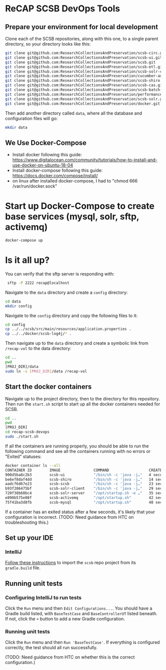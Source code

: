 # ReCAP SCSB DevOps Tools

## Prepare your environment for local development
Clone each of the SCSB repositories, along with this one, to a single parent directory, so your directory looks like this:
```bash
git clone git@github.com:ResearchCollectionsAndPreservation/scsb-circ.git
git clone git@github.com:ResearchCollectionsAndPreservation/scsb-ui.git
git clone git@github.com:ResearchCollectionsAndPreservation/scsb.git
git clone git@github.com:ResearchCollectionsAndPreservation/scsb-etl.git
git clone git@github.com:ResearchCollectionsAndPreservation/scsb-solr-client.git
git clone git@github.com:ResearchCollectionsAndPreservation/cucumber-automation.git
git clone git@github.com:ResearchCollectionsAndPreservation/scsb-shiro.git
git clone git@github.com:ResearchCollectionsAndPreservation/scsb-cas.git
git clone git@github.com:ResearchCollectionsAndPreservation/scsb-batch-scheduler.git
git clone git@github.com:ResearchCollectionsAndPreservation/performance-test.git
git clone git@github.com:ResearchCollectionsAndPreservation/scsb-solr.git
git clone git@github.com:ResearchCollectionsAndPreservation/docker.git
```	      

Then add another directory called `data`, where all the database and configuration files will go:
```bash
mkdir data
```

## We Use Docker-Compose

* Install docker following this guide:  https://www.digitalocean.com/community/tutorials/how-to-install-and-use-docker-on-ubuntu-18-04
* Install docker-compose following this guide: https://docs.docker.com/compose/install/
* on linux after installed docker-compose, I had to "chmod 666 /var/run/docker.sock" 

# Start up Docker-Compose to create base services (mysql, solr, sftp, activemq)
```bash
docker-compose up
```

# Is it all up?
You can verify that the sftp server is responding with:
```bash
 sftp -P 2222 recap@localhost
``` 


Navigate to the `data` directory and create a `config` directory:
```bash
cd data
mkdir config
```

Navigate to the `config` directory and copy the following files to it:
```bash
cd config
cp ../../scsb/src/main/resources/application.properties .
cp ../../docker/scsb-log4j/* .
```

Then navigate up to the `data` directory and create a symbolic link from `/recap-vol` to the data directory:
```bash
cd ..
pwd
[PROJ_DIR]/data
sudo ln -s [PROJ_DIR]/data /recap-vol
```

## Start the docker containers
Navigate up to the project directory, then to the directory for this repository. Then run the `start.sh` script to start up all the docker containers needed for SCSB.
```bash
cd ..
pwd
[PROJ_DIR]
cd recap-scsb-devops
sudo ./start.sh
```

If all the containers are running properly, you should be able to run the following command and see all the containers running with no errors or "Exited" statuses:
```bash
docker container ls --all
CONTAINER ID        IMAGE               COMMAND                  CREATED             STATUS              PORTS                                                                      NAMES
900d5ba8c2b3        scsb-ui             "/bin/sh -c 'java -j…"   4 seconds ago       Up 1 second         0.0.0.0:9091->9091/tcp                                                     scsb-ui
be6ef8daf4dd        scsb-shiro          "/bin/sh -c 'java -j…"   14 seconds ago      Up 12 seconds       0.0.0.0:9092->9092/tcp                                                     scsb-shiro
aadcf6d67e23        scsb-scsb           "/bin/sh -c 'java -j…"   23 seconds ago      Up 20 seconds       0.0.0.0:9093->9093/tcp                                                     scsb
b93f286475bf        scsb-solr-client    "/bin/sh -c 'java -j…"   29 seconds ago      Up 27 seconds       0.0.0.0:9090->9090/tcp                                                     scsb-solr-client
720f38b60bc4        scsb-solr-server    "/opt/startup.sh -e …"   35 seconds ago      Up 33 seconds       0.0.0.0:8983->8983/tcp                                                     scsb-solr-server
e890b575e08f        scsb-activemq       "/opt/startup.sh"        42 seconds ago      Up 39 seconds       0.0.0.0:1099->1099/tcp, 0.0.0.0:8161->8161/tcp, 0.0.0.0:61616->61616/tcp   scsb-activemq
75f41ba3d8fb        scsb-mysql          "/opt/startup.sh"        48 seconds ago      Up 46 seconds       0.0.0.0:3306->3306/tcp                                                     scsb-mysql
```

If a container has an exited status after a few seconds, it's likely that your configuration is incorrect.
(TODO: Need guidance from HTC on troubleshooting this.)

## Set up your IDE
### IntelliJ
[Follow these instructions](https://www.jetbrains.com/help/idea/gradle.html#gradle_import) to import the `scsb` repo project from its `gradle.build` file.

## Running unit tests
### Configuring IntelliJ to run tests
Click the `Run` menu and then `Edit Configurations...`. You should have a Gradle build listed, with `BaseTestCase` and `BaseControllerUT` listed beneath. If not, click the `+` button to add a new Gradle configuration.

### Running unit tests
Click the `Run` menu and then `Run 'BaseTestCase'`. If everything is configured correctly, the test should all run successfully.

(TODO: Need guidance from HTC on whether this is the correct configuration.)
